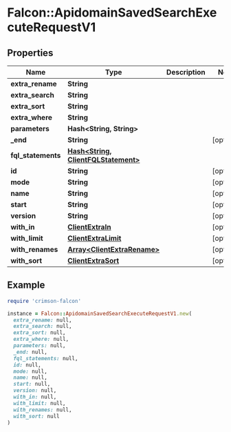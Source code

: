 # Falcon::ApidomainSavedSearchExecuteRequestV1

## Properties

| Name | Type | Description | Notes |
| ---- | ---- | ----------- | ----- |
| **extra_rename** | **String** |  |  |
| **extra_search** | **String** |  |  |
| **extra_sort** | **String** |  |  |
| **extra_where** | **String** |  |  |
| **parameters** | **Hash&lt;String, String&gt;** |  |  |
| **_end** | **String** |  | [optional] |
| **fql_statements** | [**Hash&lt;String, ClientFQLStatement&gt;**](ClientFQLStatement.md) |  |  |
| **id** | **String** |  | [optional] |
| **mode** | **String** |  | [optional] |
| **name** | **String** |  | [optional] |
| **start** | **String** |  | [optional] |
| **version** | **String** |  | [optional] |
| **with_in** | [**ClientExtraIn**](ClientExtraIn.md) |  | [optional] |
| **with_limit** | [**ClientExtraLimit**](ClientExtraLimit.md) |  | [optional] |
| **with_renames** | [**Array&lt;ClientExtraRename&gt;**](ClientExtraRename.md) |  | [optional] |
| **with_sort** | [**ClientExtraSort**](ClientExtraSort.md) |  | [optional] |

## Example

```ruby
require 'crimson-falcon'

instance = Falcon::ApidomainSavedSearchExecuteRequestV1.new(
  extra_rename: null,
  extra_search: null,
  extra_sort: null,
  extra_where: null,
  parameters: null,
  _end: null,
  fql_statements: null,
  id: null,
  mode: null,
  name: null,
  start: null,
  version: null,
  with_in: null,
  with_limit: null,
  with_renames: null,
  with_sort: null
)
```

